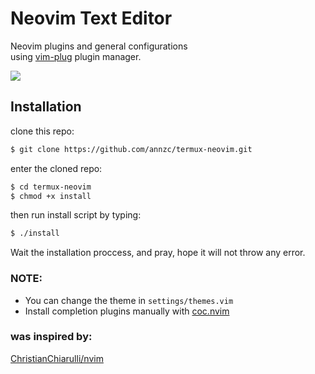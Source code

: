 # Neovim Text Editor
Neovim plugins and general configurations<br>
using [vim-plug](https://github.com/junegunn/vim-plug)
 plugin manager.

<img src="https://i.ibb.co/jgmVv8j/Screenshot-2021-01-13-17-40-58-626-com-termux.jpg">

## Installation
clone this repo:
```bash
$ git clone https://github.com/annzc/termux-neovim.git
```
enter the cloned repo:
```bash
$ cd termux-neovim
$ chmod +x install
```
then run install script by typing:
```bash
$ ./install
```
Wait the installation proccess, and pray, hope it will not throw any error.
### NOTE:
* You can change the theme in <code>settings/themes.vim</code>
* Install completion plugins manually with [coc.nvim](https://github.com/neoclide/coc.nvim)
### was inspired by:
[ChristianChiarulli/nvim](https://github.com/ChristianChiarulli/nvim)
